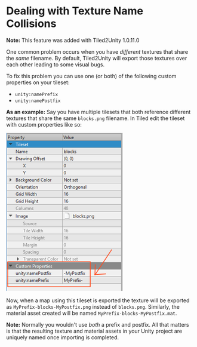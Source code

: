 # Dealing with Texture Name Collisions

**Note:** This feature was added with Tiled2Unity 1.0.11.0


One common problem occurs when you have *different* textures that share the *same* filename. By default, Tiled2Unity will export those textures over each other leading to some visual bugs.

To fix this problem you can use one (or both) of the following custom properties on your tileset:

* `unity:namePrefix`
* `unity:namePostfix`

**As an example:** Say you have multiple tilesets that both reference different textures that share the same `blocks.png` filename. In Tiled edit the tileset with custom properties like so:

![PostPreFix](img/tiled-postprefix-props.png)

Now, when a map using this tileset is exported the texture will be exported as `MyPrefix-blocks-MyPostfix.png` instead of `blocks.png`. Similarly, the material asset created will be named `MyPrefix-blocks-MyPostfix.mat`.

**Note:** Normally you wouldn't use *both* a prefix and postfix. All that matters is that the resulting texture and material assets in your Unity project are uniquely named once importing is completed.
